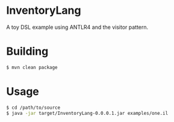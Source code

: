 InventoryLang
=============

A toy DSL example using ANTLR4 and the visitor pattern. 

Building
========
```bash
$ mvn clean package
```

Usage
=====
```bash
$ cd /path/to/source
$ java -jar target/InventoryLang-0.0.0.1.jar examples/one.il
```

